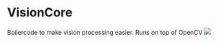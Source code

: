 # VisionCore
Boilercode to make vision processing easier. Runs on top of OpenCV
[![](https://jitpack.io/v/Kinzerfest/VisionCore.svg)](https://jitpack.io/#Kinzerfest/VisionCore)
